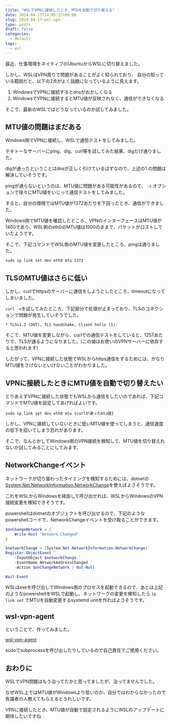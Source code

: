 ```yaml
---
title: "WSLでVPNに接続したとき、MTUを自動で切り替える"
date: 2024-04-17T14:05:27+09:00
slug: 2024-04-17-wsl-vpn
type: posts
draft: false
categories:
  - default
tags:
  - wsl
---
```


最近、仕事環境をネイティブのUbuntuからWSLに切り替えました。

しかし、WSLはVPN周りで問題があることがよく知られており、
自分の知っている範囲だと、以下の2点がよく話題になっているように見えます。

1. WindowsでVPNに接続するとdnsがおかしくなる
2. WindowsでVPNに接続するとMTU値が反映されなく、通信ができなくなる

そこで、最新のWSLではどうなっているのか試してみました。

## MTU値の問題はまだある

Windows側でVPNに接続し、WSLで通信テストをしてみました。

テキトーなサーバーにping、dig、curl等を試してみた結果、digだけ通りました。

digが通ったということはdnsが正しく引けているはずなので、上述の1.の問題は解決していそうです。

pingが通らないというのは、MTU値に問題がある可能性があるので、 `-s` オプションで徐々にMTU値をいじって通信テストをしてみました。

すると、自分の環境ではMTU値が1372あたりを下回ったとき、通信ができました。

Windows側でMTU値を確認したところ、VPNのインターフェースはMTU値が1400であり、WSL側のeth0のMTU値は1500のままで、パケットがロストしていたようです。

そこで、下記コマンドでWSL側のMTU値を変更したところ、pingは通りました。

```sh
sudo ip link set dev eth0 mtu 1372
```

## TLSのMTU値はさらに低い

しかし、curlでhttpsのサーバーに通信をしようとしたところ、timeoutになってしまいました。

`curl -v`を試してみたところ、下記部分で処理が止まっており、TLSのコネクションで問題が発生していそうでした。

```
* TLSv1.3 (OUT), TLS handshake, Client hello (1):
```

そこで、MTU値を変更しながら、curlでの通信テストをしていると、1257あたりで、TLSが通るようになりました。(この値はお使いのVPNサーバーに依存すると思われます)

したがって、VPNに接続した状態でWSLからhttps通信をするためには、かなりMTU値をさげないといけないことがわかりました。

## VPNに接続したときにMTU値を自動で切り替えたい

とりあえずVPNに接続した状態でもWSLから通信をしたいのであれば、下記コマンドでMTU値を設定してあげればよいです。
```
sudo ip link set dev eth0 mtu {curlが通ったmtu値}
```

しかし、VPNに接続していないときに低いMTU値を使ってしまうと、通信速度の低下を招いてしまう恐れがあります。

そこで、なんとかしてWindows側のVPN接続を検知して、MTU値を切り替えれないか試してみることにしてみます。

## NetworkChangeイベント

ネットワークが切り替わったタイミングを検知するためには、dotnetの [System.Net.NetworkInformation.NetworkChange](https://learn.microsoft.com/ja-jp/dotnet/api/system.net.networkinformation.networkchange.networkaddresschanged?view=net-8.0)を使えばよさそうです。

これをWSLからWindowsを経由して呼び出せれば、WSLからWindowsのVPN接続変更を検知できそうです。

powershellはdotnetのオブジェクトを呼び出せるので、下記のようなpowershellコードで、NetworkChangeイベントを受け取ることができます。

```ps1
$onChangeNetwork = {
    Write-Host "Network Changed"
}

$networkChange = [System.Net.NetworkInformation.NetworkChange]
Register-ObjectEvent `
    -InputObject $networkChange `
    -EventName NetworkAddressChanged `
    -Action $onChangeNetwork | Out-Null

Wait-Event
```

WSLはexeを呼び出してWindows側のプロセスを起動できるので、あとは上記のようなpowershellをWSLで起動し、ネットワークの変更を検知したら `ip link set` でMTUを自動変更するsystemd unitを作ればよさそうです。

## wsl-vpn-agent
ということで、作ってみました。

[wsl-vpn-agent](https://github.com/garicchi/wsl-vpn-agent)

sudoでsubprocessを呼び出したりしているので自己責任でご使用ください。

## おわりに
WSLでVPN問題はもう治ってたかと思ってましたが、治ってませんでした。

なぜWSL上ではMTU値がWindowsより低いのか、自分ではわからなかったので有識者の人教えてもらえるとうれしいです。

VPNに接続したとき、MTU値が自動で設定されるようにWSLのアップデートに期待したいですね
